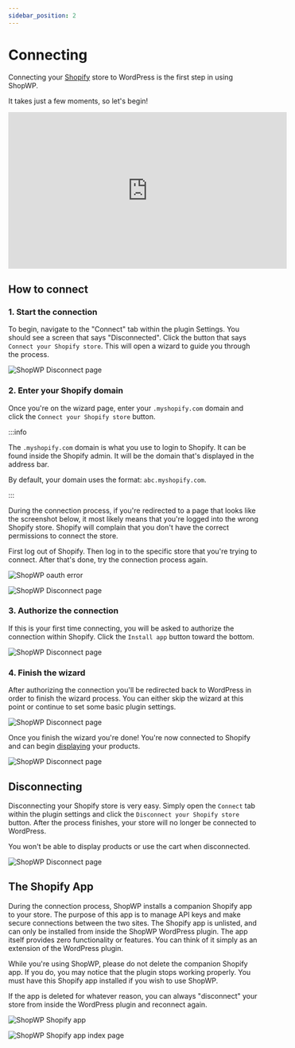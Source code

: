 ```yaml
---
sidebar_position: 2
---
```


# Connecting

Connecting your [Shopify](https://shopify.pxf.io/5bPL0L) store to WordPress is the first step in using ShopWP.

It takes just a few moments, so let's begin!

<iframe width="560" height="315" src="https://www.youtube.com/embed/YypIUgOvoqA" title="YouTube video player" frameBorder="0" allow="accelerometer; autoplay; clipboard-write; encrypted-media; gyroscope; picture-in-picture; web-share" allowfullscreen></iframe>

## How to connect

### 1. Start the connection

To begin, navigate to the "Connect" tab within the plugin Settings. You should see a screen that says "Disconnected". Click the button that says `Connect your Shopify store`. This will open a wizard to guide you through the process.

![ShopWP Disconnect page](./assets/connecting-1.jpg)

### 2. Enter your Shopify domain

Once you're on the wizard page, enter your `.myshopify.com` domain and click the `Connect your Shopify store` button.

:::info

The `.myshopify.com` domain is what you use to login to Shopify. It can be found inside the Shopify admin. It will be the domain that's displayed in the address bar.

By default, your domain uses the format: `abc.myshopify.com`.

:::

During the connection process, if you're redirected to a page that looks like the screenshot below, it most likely means that you're logged into the wrong Shopify store. Shopify will complain that you don't have the correct permissions to connect the store.

First log out of Shopify. Then log in to the specific store that you're trying to connect. After that's done, try the connection process again.

![ShopWP oauth error](./assets/shopify-oauth-error.png)

![ShopWP Disconnect page](./assets/connecting-2.jpg)

### 3. Authorize the connection

If this is your first time connecting, you will be asked to authorize the connection within Shopify. Click the `Install app` button toward the bottom.

![ShopWP Disconnect page](./assets/connecting-3.png)

### 4. Finish the wizard

After authorizing the connection you'll be redirected back to WordPress in order to finish the wizard process. You can either skip the wizard at this point or continue to set some basic plugin settings.

![ShopWP Disconnect page](./assets/connecting-4.jpg)

Once you finish the wizard you're done! You're now connected to Shopify and can begin [displaying](/getting-started/displaying) your products.

![ShopWP Disconnect page](./assets/connecting-5.jpg)

## Disconnecting

Disconnecting your Shopify store is very easy. Simply open the `Connect` tab within the plugin settings and click the `Disconnect your Shopify store` button. After the process finishes, your store will no longer be connected to WordPress.

You won't be able to display products or use the cart when disconnected.

![ShopWP Disconnect page](./assets/disconnecting-1.jpg)

## The Shopify App

During the connection process, ShopWP installs a companion Shopify app to your store. The purpose of this app is to manage API keys and make secure connections between the two sites. The Shopify app is unlisted, and can only be installed from inside the ShopWP WordPress plugin. The app itself provides zero functionality or features. You can think of it simply as an extension of the WordPress plugin.

While you're using ShopWP, please do not delete the companion Shopify app. If you do, you may notice that the plugin stops working properly. You must have this Shopify app installed if you wish to use ShopWP.

If the app is deleted for whatever reason, you can always "disconnect" your store from inside the WordPress plugin and reconnect again.

![ShopWP Shopify app](./assets/app-1.png)

![ShopWP Shopify app index page](./assets/app-2.png)
